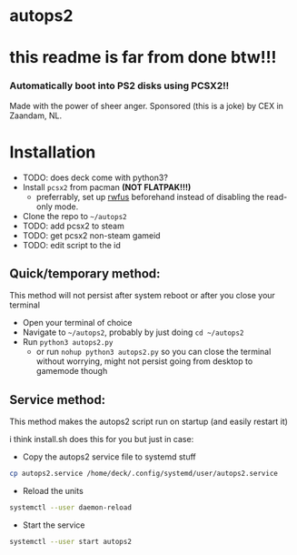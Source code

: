 # autops2

# **this readme is far from done btw!!!**

### Automatically boot into PS2 disks using PCSX2!!
Made with the power of sheer anger. Sponsored (this is a joke) by CEX in Zaandam, NL.

# Installation
- TODO: does deck come with python3?
- Install `pcsx2` from pacman **(NOT FLATPAK!!!)**
    - preferrably, set up [rwfus](https://github.com/ValShaped/rwfus) beforehand instead of disabling the read-only mode.
- Clone the repo to `~/autops2`
- TODO: add pcsx2 to steam
- TODO: get pcsx2 non-steam gameid
- TODO: edit script to the id

## Quick/temporary method:
This method will not persist after system reboot or after you close your terminal
- Open your terminal of choice
- Navigate to `~/autops2`, probably by just doing `cd ~/autops2`
- Run `python3 autops2.py`
    - or run `nohup python3 autops2.py` so you can close the terminal without worrying, might not persist going from desktop to gamemode though

## Service method:
This method makes the autops2 script run on startup (and easily restart it)

i think install.sh does this for you but just in case:
- Copy the autops2 service file to systemd stuff
```bash
cp autops2.service /home/deck/.config/systemd/user/autops2.service
```
- Reload the units
```bash
systemctl --user daemon-reload
```

- Start the service
```bash
systemctl --user start autops2
```